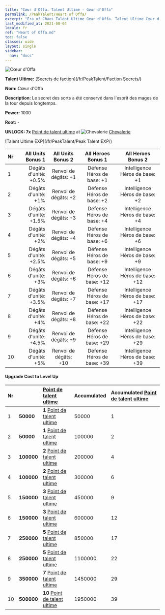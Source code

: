 ```yaml
---
title: "Cœur d'Offa. Talent Ultime - Cœur d'Offa"
permalink: /PeakTalent/Heart of Offa/
excerpt: "Era of Chaos Talent Ultime Cœur d'Offa. Talent Ultime Cœur d'Offa. Cœur d'Offa"
last_modified_at: 2021-08-04
locale: fr
ref: "Heart of Offa.md"
toc: false
classes: wide
layout: single
sidebar:
  nav: "docs"
---
```


  ![Cœur d'Offa](/images/pt/talent_3008.png)

  **Talent Ultime:** [Secrets de faction](/fr/PeakTalent/Faction Secrets/)

  **Nom:** Cœur d'Offa

  **Description:** Le secret des sorts a été conservé dans l'esprit des mages de la tour depuis longtemps.

  **Power:** 1000

  **Root:** -

  **UNLOCK: 7x** [Point de talent ultime](/ItemsFR/con_934/) at ![Chevalerie](/images/pt/talent_3006.png) [Chevalerie](/fr/PeakTalent/Chivalry/)

  [Talent Ultime EXP](/fr/PeakTalent/Peak Talent EXP/)

  | Nr | All Units Bonus 1 | All Units Bonus 2 | All Heroes Bonus 1 | All Heroes Bonus 2 |
  |:---|--------------:|:-------------:|:-------------:|:-------------:|
  | 1 | Dégâts d'unité: +0.5% | Renvoi de dégâts: +1 | Défense Héros de base: +1 | Intelligence Héros de base: +1 |
  | 2 | Dégâts d'unité: +1% | Renvoi de dégâts: +2 | Défense Héros de base: +2 | Intelligence Héros de base: +2 |
  | 3 | Dégâts d'unité: +1.5% | Renvoi de dégâts: +3 | Défense Héros de base: +4 | Intelligence Héros de base: +4 |
  | 4 | Dégâts d'unité: +2% | Renvoi de dégâts: +4 | Défense Héros de base: +6 | Intelligence Héros de base: +6 |
  | 5 | Dégâts d'unité: +2.5% | Renvoi de dégâts: +5 | Défense Héros de base: +9 | Intelligence Héros de base: +9 |
  | 6 | Dégâts d'unité: +3% | Renvoi de dégâts: +6 | Défense Héros de base: +12 | Intelligence Héros de base: +12 |
  | 7 | Dégâts d'unité: +3.5% | Renvoi de dégâts: +7 | Défense Héros de base: +17 | Intelligence Héros de base: +17 |
  | 8 | Dégâts d'unité: +4% | Renvoi de dégâts: +8 | Défense Héros de base: +22 | Intelligence Héros de base: +22 |
  | 9 | Dégâts d'unité: +4.5% | Renvoi de dégâts: +9 | Défense Héros de base: +29 | Intelligence Héros de base: +29 |
  | 10 | Dégâts d'unité: +5% | Renvoi de dégâts: +10 | Défense Héros de base: +39 | Intelligence Héros de base: +39 |


#### Upgrade Cost to Level Up

  | Nr | <i class="fas fa-coins"/> | [Point de talent ultime](/ItemsFR/con_934/) | Accumulated <i class="fas fa-coins"/> | Accumulated [Point de talent ultime](/ItemsFR/con_934/) |
  |:---|:--------------|:-------------|:-------------|:-------------|
  | 1 | **50000** | **1** [Point de talent ultime](/ItemsFR/con_934/) | 50000 | 1 |
  | 2 | **50000** | **1** [Point de talent ultime](/ItemsFR/con_934/) | 100000 | 2 |
  | 3 | **100000** | **2** [Point de talent ultime](/ItemsFR/con_934/) | 200000 | 4 |
  | 4 | **100000** | **2** [Point de talent ultime](/ItemsFR/con_934/) | 300000 | 6 |
  | 5 | **150000** | **3** [Point de talent ultime](/ItemsFR/con_934/) | 450000 | 9 |
  | 6 | **150000** | **3** [Point de talent ultime](/ItemsFR/con_934/) | 600000 | 12 |
  | 7 | **250000** | **5** [Point de talent ultime](/ItemsFR/con_934/) | 850000 | 17 |
  | 8 | **250000** | **5** [Point de talent ultime](/ItemsFR/con_934/) | 1100000 | 22 |
  | 9 | **350000** | **7** [Point de talent ultime](/ItemsFR/con_934/) | 1450000 | 29 |
  | 10 | **500000** | **10** [Point de talent ultime](/ItemsFR/con_934/) | 1950000 | 39 |
